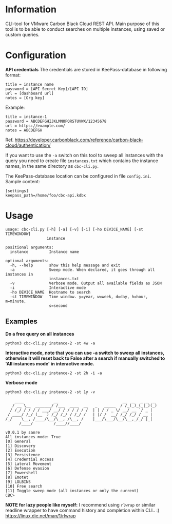 # Information
CLI-tool for VMware Carbon Black Cloud REST API. Main purpose of this tool is to be able to conduct searches on multiple instances, using saved or custom queries.


# Configuration

**API credentials**
The credentials are stored in KeePass-database in following format:
```
title = instance name
password = [API Secret Key]/[API ID]
url = [dashboard url]
notes = [Org key]
```
Example:
```
title = instance-1
password = ABCDEFGHIJKLMNOPQRSTUVWX/12345678
url = https://example.com/
notes = ABCDEFGH
```
Ref. https://developer.carbonblack.com/reference/carbon-black-cloud/authentication/

If you want to use the `-a` switch on this tool to sweep all instances with the query you need to create file `instances.txt` which contains the instance names, in the same directory as `cbc-cli.py`.

The KeePass-database location can be configured in file `config.ini`. Sample content:

```
[settings]
keepass_path=/home/foo/cbc-api.kdbx
```

# Usage
```
usage: cbc-cli.py [-h] [-a] [-v] [-i] [-ho DEVICE_NAME] [-st TIMEWINDOW]
                  instance

positional arguments:
  instance         Instance name

optional arguments:
  -h, --help       show this help message and exit
  -a               Sweep mode. When declared, it goes through all instances in
                   instances.txt
  -v               Verbose mode. Output all available fields as JSON
  -i               Interactive mode
  -ho DEVICE_NAME  Hostname to search
  -st TIMEWINDOW   Time window. y=year, w=week, d=day, h=hour, m=minute,
                   s=second
```


## Examples

**Do a free query on all instances**
    
    python3 cbc-cli.py instance-2 -st 4w -a

**Interactive mode, note that you can use -a switch to sweep all instances, otherwise it will reset back to False after a search if manually switched to 'All instances mode' in interactive mode.** 
    
    python3 cbc-cli.py instance-2 -st 2h -i -a


**Verbose mode**

    python3 cbc-cli.py instance-2 -st 1y -v

```
    ____             __                            __  _   _ _  _ 
   / __ \__  _______/ /___  ____  __   _   _____  / /_(_)_(_|_)(_)
  / /_/ / / / / ___/ __/ / / / / / /  | | / / _ \/ __/ __ `/ _ |  
 / ____/ /_/ (__  ) /_/ /_/ / /_/ /   | |/ /  __/ /_/ /_/ / __ |  
/_/    \__, /____/\__/\__, /\__, /    |___/\___/\__/\__,_/_/ |_|  
      /____/         /____//____/                                 

v0.0.1 by sanre
All instances mode: True
[0] General
[1] Discovery
[2] Execution
[3] Persistence
[4] Credential Access
[5] Lateral Movement
[6] Defense evasion
[7] Powershell
[8] Emotet
[9] LOLBINS
[10] Free search
[11] Toggle sweep mode (all instances or only the current)
CBC> 

```

**NOTE for lazy people like myself:**
I recommend using `rlwrap` or similar readline wrapper to have command history and completion within CLI.. :)
https://linux.die.net/man/1/rlwrap

